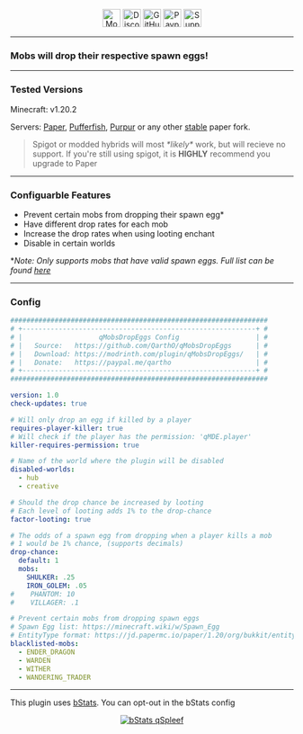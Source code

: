 <p align="center"><a  href="https://modrinth.com/plugin/qMobsDropEggs"><img alt="Modrinth Download Link" src="https://img.shields.io/badge/Download-00AF5C?logo=modrinth&logoColor=white&style=for-the-badge" height="32"></a> <a href="https://www.quartzdev.gg/discord/" target="_blank"><img alt="Discord Invite" src="https://img.shields.io/badge/Discord-5865F2?logo=discord&logoColor=white&style=for-the-badge" height="32"></a> <a href="https://github.com/QarthO/qMobsDropEggs" target="_blank"><img alt="GitHub Source Code" src="https://img.shields.io/badge/Source-181717?logo=github&logoColor=white&style=for-the-badge" height="32"></a> <a href="https://paypal.me/qartho/" target="_blank"><img alt="Paypal Donation Link" src="https://img.shields.io/badge/Donate-00457C?logo=paypal&logoColor=white&style=for-the-badge" height="32"></a> <a href="https://modrinth.com/plugin/qMobsDropEggs/versions"><img alt="Supported Versions: 1.20.2" src="https://img.shields.io/badge/1.20.2-blue?style=for-the-badge&label=Minecraft Versions" height="32"></a></p>

---

### Mobs will drop their respective spawn eggs!

---

<h3> Tested Versions </h3>
<p>Minecraft: v1.20.2</p>
<p>Servers: <a href="https://papermc.io">Paper</a>, <a href="https://pufferfish.host/downloads">Pufferfish</a>, <a href="https://purpurmc.org">Purpur</a> or any other <u>stable</u> paper fork. </p>
<blockquote>Spigot or modded hybrids will most <i>*likely*</i> work, but will recieve no support. If you're still using spigot, it is <b>HIGHLY</b> recommend you upgrade to Paper</blockquote>

---

<h3>Configuarble Features</h3>

- Prevent certain mobs from dropping their spawn egg*
- Have different drop rates for each mob
- Increase the drop rates when using looting enchant
- Disable in certain worlds

**Note: Only supports mobs that have valid spawn eggs. Full list can be found [here](https://minecraft.wiki/w/Spawn_Egg)*

---

### Config

```yaml
################################################################
# +----------------------------------------------------------+ #
# |                   qMobsDropEggs Config                   | #
# |   Source:   https://github.com/QarthO/qMobsDropEggs      | #
# |   Download: https://modrinth.com/plugin/qMobsDropEggs/   | #
# |   Donate:   https://paypal.me/qartho                     | #
# +----------------------------------------------------------+ #
################################################################

version: 1.0
check-updates: true

# Will only drop an egg if killed by a player
requires-player-killer: true
# Will check if the player has the permission: 'qMDE.player'
killer-requires-permission: true

# Name of the world where the plugin will be disabled
disabled-worlds:
  - hub
  - creative

# Should the drop chance be increased by looting
# Each level of looting adds 1% to the drop-chance
factor-looting: true

# The odds of a spawn egg from dropping when a player kills a mob
# 1 would be 1% chance, (supports decimals)
drop-chance:
  default: 1
  mobs:
    SHULKER: .25
    IRON_GOLEM: .05
#    PHANTOM: 10
#    VILLAGER: .1

# Prevent certain mobs from dropping spawn eggs
# Spawn Egg list: https://minecraft.wiki/w/Spawn_Egg
# EntityType format: https://jd.papermc.io/paper/1.20/org/bukkit/entity/EntityType.html
blacklisted-mobs:
  - ENDER_DRAGON
  - WARDEN
  - WITHER
  - WANDERING_TRADER


```

---

This plugin uses [bStats](https://bstats.org/). You can opt-out in the bStats config
<p align="center">
<a href="https://bstats.org/plugin/bukkit/qMobsDropEggs/"><img alt="bStats qSpleef" src="https://bstats.org/signatures/bukkit/qMobsDropEggs.svg"></a></p>
